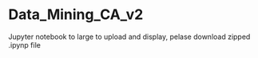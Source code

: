 # Data_Mining_CA_v2
Jupyter notebook to large to upload and display, pelase download zipped .ipynp file
